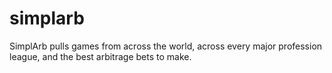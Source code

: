 # simplarb
SimplArb pulls games from across the world, across every major profession league, and the best arbitrage bets to make.
